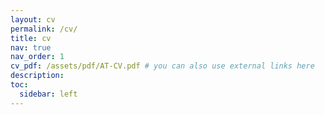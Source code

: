 ```yaml
---
layout: cv
permalink: /cv/
title: cv
nav: true
nav_order: 1
cv_pdf: /assets/pdf/AT-CV.pdf # you can also use external links here
description:
toc:
  sidebar: left
---
```

